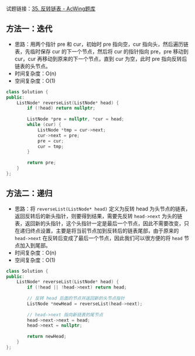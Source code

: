 试题链接：[35. 反转链表 - AcWing题库](https://www.acwing.com/problem/content/description/33/)

## 方法一：迭代

- 思路：用两个指针 pre 和 cur，初始时 pre 指向空，cur 指向头，然后遍历链表，先临时保存 cur 的下一个节点，然后将 cur 的指针指向 pre，pre 移动到 cur，cur 再移动到原来的下一个节点，直到 cur 为空，此时 pre 指向反转后链表的头节点。
- 时间复杂度：O(n)
- 空间复杂度：O(1)

```cpp
class Solution {
public:
    ListNode* reverseList(ListNode* head) {
        if (!head) return nullptr;
        
        ListNode *pre = nullptr, *cur = head;
        while (cur) {
            ListNode *tmp = cur->next;
            cur->next = pre;
            pre = cur;
            cur = tmp;
        }
        
        return pre;
    }
};
```

## 方法二：递归

- 思路：将 `reverseList(ListNode* head)` 定义为反转 head 为头节点的链表，返回反转后的新头指针，则要得到结果，需要先反转 `head->next` 为头的链表，返回新的头指针，这个头指针一定是最后一个节点，因此不需要改变，只在递归终点设置，主要是将当前节点加到反转后的链表尾部，由于原来的 `head->next` 在反转后变成了最后一个节点，因此我们可以很方便的将 `head` 节点加入到尾部。
- 时间复杂度：O(n)
- 空间复杂度：O(1)

```cpp
class Solution {
public:
    ListNode* reverseList(ListNode* head) {
        if (!head || !head->next) return head;
        
        // 反转 head 后面的节点并返回新的头节点指针
        ListNode *newHead = reverseList(head->next);
        
        // head->next 指向新链表的尾节点
        head->next->next = head;
        head->next = nullptr;
        
        return newHead;
    }
};
```
